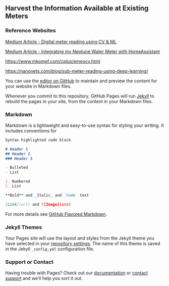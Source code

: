 ## Harvest the Information Available at Existing Meters

### Reference Websites

[Medium Article - Digital meter reading using CV & ML](https://medium.com/@oviyum/digital-meter-reading-using-cv-ml-53b71f25ed91)

[Medium Article - Integrating my Neptune Water Meter with HomeAssistant](https://medium.com/@trumpetgod/integrating-my-neptune-water-meter-with-home-assistant-896712a8c893)

https://www.mkompf.com/cplus/emeocv.html

https://nanonets.com/blog/sub-meter-reading-using-deep-learning/













You can use the [editor on GitHub](https://github.com/MMGCard/LogTheMeter/edit/master/README.md) to maintain and preview the content for your website in Markdown files.

Whenever you commit to this repository, GitHub Pages will run [Jekyll](https://jekyllrb.com/) to rebuild the pages in your site, from the content in your Markdown files.

### Markdown

Markdown is a lightweight and easy-to-use syntax for styling your writing. It includes conventions for

```markdown
Syntax highlighted code block

# Header 1
## Header 2
### Header 3

- Bulleted
- List

1. Numbered
2. List

**Bold** and _Italic_ and `Code` text

[Link](url) and ![Image](src)
```

For more details see [GitHub Flavored Markdown](https://guides.github.com/features/mastering-markdown/).

### Jekyll Themes

Your Pages site will use the layout and styles from the Jekyll theme you have selected in your [repository settings](https://github.com/MMGCard/LogTheMeter/settings). The name of this theme is saved in the Jekyll `_config.yml` configuration file.

### Support or Contact

Having trouble with Pages? Check out our [documentation](https://docs.github.com/categories/github-pages-basics/) or [contact support](https://github.com/contact) and we’ll help you sort it out.
